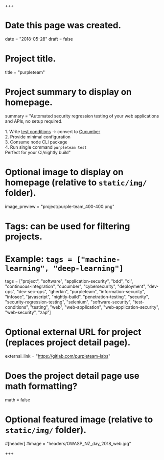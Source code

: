+++
# Date this page was created.
date = "2018-05-28"
draft = false

# Project title.
title = "purpleteam"

# Project summary to display on homepage.
summary = "Automated security regression testing of your web applications and APIs, no setup required.<br><br>1. Write [test conditions](https://f0.holisticinfosecforwebdevelopers.com/chap06.html#process-and-practises-agile-development-and-practices-evil-test-conditions) -> convert to [Cucumber](https://cucumber.io/)<br>2. Provide minimal configuration<br>3. Consume node CLI package<br>4. Run single command `purpleteam test`<br>Perfect for your CI/nightly build"

# Optional image to display on homepage (relative to `static/img/` folder).
image_preview = "project/purple-team_400-400.png"

# Tags: can be used for filtering projects.
# Example: `tags = ["machine-learning", "deep-learning"]`
tags = ["project", "software", "application-security", "bdd", "ci", "continuous-integration", "cucumber", "cybersecurity", "deployment", "dev-ops", "dev-sec-ops", "gherkin", "purpleteam", "information-security", "infosec", "javascript", "nightly-build", "penetration-testing", "security", "security-regression-testing", "selenium", "software-security", "test-conditions", "testing", "web", "web-application", "web-application-security", "web-security", "zap"]

# Optional external URL for project (replaces project detail page).
external_link = "https://gitlab.com/purpleteam-labs"

# Does the project detail page use math formatting?
math = false

# Optional featured image (relative to `static/img/` folder).
#[header]
#image = "headers/OWASP_NZ_day_2018_web.jpg"

+++

